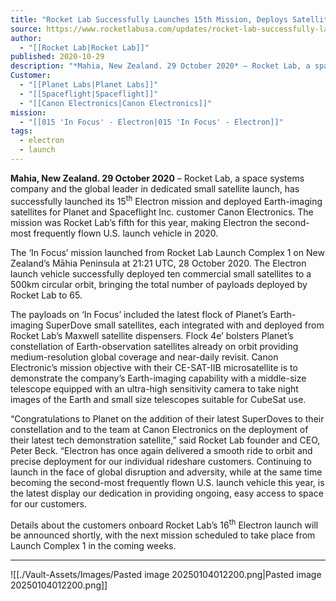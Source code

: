 ```yaml
---
title: "Rocket Lab Successfully Launches 15th Mission, Deploys Satellites for Planet, Canon Electronics Inc. "
source: https://www.rocketlabusa.com/updates/rocket-lab-successfully-launches-15th-mission-deploys-satellites-for-planet-canon-electronics-inc/
author:
  - "[[Rocket Lab|Rocket Lab]]"
published: 2020-10-29
description: "*Mahia, New Zealand. 29 October 2020* – Rocket Lab, a space systems company and the global leader in dedicated small satellite launch, has successfully launched its 15th Electron mission and deployed Earth-imaging satellites for Planet and Spaceflight Inc. customer Canon Electronics. The mission was Rocket Lab’s fifth for this year, making Electron the second-most frequently flown U.S. launch vehicle in 2020."
Customer:
  - "[[Planet Labs|Planet Labs]]"
  - "[[Spaceflight|Spaceflight]]"
  - "[[Canon Electronics|Canon Electronics]]"
mission:
  - "[[015 'In Focus' - Electron|015 'In Focus' - Electron]]"
tags:
  - electron
  - launch
---
```

**Mahia, New Zealand. 29 October 2020** – Rocket Lab, a space systems company and the global leader in dedicated small satellite launch, has successfully launched its 15<sup>th</sup> Electron mission and deployed Earth-imaging satellites for Planet and Spaceflight Inc. customer Canon Electronics. The mission was Rocket Lab’s fifth for this year, making Electron the second-most frequently flown U.S. launch vehicle in 2020.

The ‘In Focus’ mission launched from Rocket Lab Launch Complex 1 on New Zealand’s Māhia Peninsula at 21:21 UTC, 28 October 2020. The Electron launch vehicle successfully deployed ten commercial small satellites to a 500km circular orbit, bringing the total number of payloads deployed by Rocket Lab to 65. 

The payloads on ‘In Focus’ included the latest flock of Planet’s Earth-imaging SuperDove small satellites, each integrated with and deployed from Rocket Lab’s Maxwell satellite dispensers. Flock 4e’ bolsters Planet’s constellation of Earth-observation satellites already on orbit providing medium-resolution global coverage and near-daily revisit. Canon Electronic’s mission objective with their CE-SAT-IIB microsatellite is to demonstrate the company’s Earth-imaging capability with a middle-size telescope equipped with an ultra-high sensitivity camera to take night images of the Earth and small size telescopes suitable for CubeSat use.

“Congratulations to Planet on the addition of their latest SuperDoves to their constellation and to the team at Canon Electronics on the deployment of their latest tech demonstration satellite,” said Rocket Lab founder and CEO, Peter Beck. “Electron has once again delivered a smooth ride to orbit and precise deployment for our individual rideshare customers. Continuing to launch in the face of global disruption and adversity, while at the same time becoming the second-most frequently flown U.S. launch vehicle this year, is the latest display our dedication in providing ongoing, easy access to space for our customers.

Details about the customers onboard Rocket Lab’s 16<sup>th</sup> Electron launch will be announced shortly, with the next mission scheduled to take place from Launch Complex 1 in the coming weeks.

---

![[./Vault-Assets/Images/Pasted image 20250104012200.png|Pasted image 20250104012200.png]]